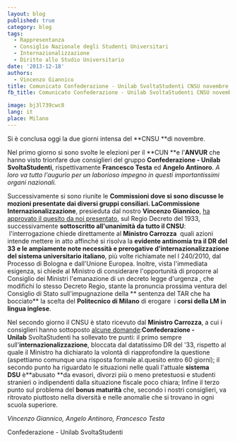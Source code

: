 ```yaml
---
layout: blog
published: true
category: blog
tags:
  - Rappresentanza
  - Consiglio Nazionale degli Studenti Universitari
  - Internazionalizzazione
  - Diritto allo Studio Universitario
date: '2013-12-18'
authors:
  - Vincenzo Giannico
title: Comunicato Confederazione - Unilab SvoltaStudenti CNSU novembre 2013
fb_title: Comunicato Confederazione - Unilab SvoltaStudenti CNSU novembre 2013

image: bj3l739cwc8
lang: it
place: Milano
---
```


Si è conclusa oggi la due giorni intensa del **CNSU **di novembre.

Nel primo giorno si sono svolte le elezioni per il **CUN **e l'**ANVUR** che hanno visto trionfare due consiglieri del gruppo **Confederazione - Unilab SvoltaStudenti**, rispettivamente **Francesco Testa** ed **Angelo Antinoro**. _A loro va tutto l'augurio per un laborioso impegno in questi importantissimi organi nazionali._

Successivamente si sono riunite le **Commissioni **dove si sono discusse le mozioni presentate dai diversi gruppi consiliari. La**Commissione Internazionalizzazione**, presieduta dal nostro **Vincenzo Giannico**, [ha approvato il quesito da noi presentato](http://www.svoltastudenti.it/blogs/unilab-svoltastudenti/quesito-presentato-alla-carrozza), sul Regio Decreto del 1933, successivamente **sottoscritto all'unanimità da tutto il CNSU**:  l'interrogazione chiede direttamente al **Ministro Carrozza**  quali azioni intende mettere in atto affinché si risolva la **evidente antinomia tra il DR del 33 e le ampiamente note necessità e prerogative d'internazionalizzazione del sistema universitario italiano**, più volte richiamate nel l 240/2010, dal Processo di Bologna e dall'Unione Europea. Inoltre, vista l'immediata esigenza, si chiede al Ministro di considerare l'opportunità di proporre al Consiglio dei Ministri l'emanazione di un decreto legge d'urgenza , che modifichi lo stesso Decreto Regio, stante la pronuncia prossima ventura del Consiglio di Stato sull'impugnazione della ** sentenza del TAR che ha bocciato** la scelta del **Politecnico di Milano** di erogare  i **corsi della LM in lingua inglese**.

Nel secondo giorno il CNSU è stato ricevuto dal **Ministro Carrozza**, a cui i consiglieri hanno sottoposto [alcune domande](http://www.svoltastudenti.it/blogs/unilab-svoltastudenti/intervento-consigliare-confederazione-unilabsvoltastudenti):**Confederazione - Unilab** SvoltaStudenti ha sollevato tre punti: il primo sempre sull'**internazionalizzazione**, bloccata dal datatissimo DR del '33, rispetto al quale il Ministro ha dichiarato la volontà di riapprofondire la questione (aspettiamo comunque una risposta formale al.quesito entro 60 giorni); il secondo punto ha riguardato le situazioni nelle quali l'attuale **sistema DSU** è**abusato **da evasori, divorzi più o meno pretestuosi e studenti stranieri o indipendenti dalla situazione fiscale poco chiara; Infine il terzo punto sul problema del **bonus maturità** che, secondo i nostri consiglieri, va ritrovato piuttosto nella diversità e nelle anomalie che si trovano in ogni scuola superiore.

_Vincenzo Giannico, Angelo Antinoro, Francesco Testa_

Confederazione - Unilab SvoltaStudenti
